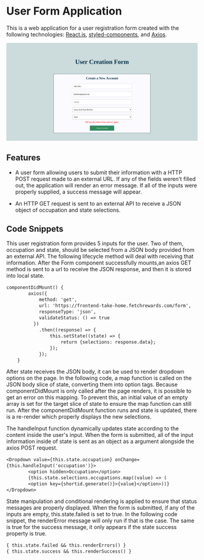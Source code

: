 # User Form Application

This is a web application for a user registration form created with the following technologies: [React.js](https://reactjs.org/docs/getting-started.html), [styled-components](https://styled-components.com/docs/basics), and [Axios](https://axios-http.com/docs/intro).

![alt text](https://github.com/briannguyen4/user_form/blob/main/public/image.png)

## Features

* A user form allowing users to submit their information with a HTTP POST request made to an external URL. If any of the fields weren't filled out, the application will render an error message. If all of the inputs were properly supplied, a success message will appear.

* An HTTP GET request is sent to an external API to receive a JSON object of occupation and state selections.


## Code Snippets

This user registration form provides 5 inputs for the user. Two of them, occupation and state, should be selected from a JSON body provided from an external API. The following lifecycle method will deal with receiving that information. After the Form component successfully mounts,an axios GET method is sent to a url to receive the JSON response, and then it is stored into local state.

```
componentDidMount() {
        axios({
            method: 'get',
            url: 'https://frontend-take-home.fetchrewards.com/form',
            responseType: 'json',
            validateStatus: () => true
          })
            .then((response) => {
                this.setState((state) => {
                    return {selections: response.data};
                });
            });
    }
```
After state receives the JSON body, it can be used to render dropdown options on the page. In the following code, a map function is called on the JSON body slice of state, converting them into option tags. Because componentDidMount is only called after the page renders, it is possible to get an error on this mapping. To prevent this, an initial value of an empty array is set for the target slice of state to ensure the map function can still run. After the componentDidMount function runs and state is updated, there is a re-render which properly displays the new selections. 

The handleInput function dynamically updates state according to the content inside the user's input. When the form is submitted, all of the input information inside of state is sent as an object as a argument alongside the axios POST request.

```
<Dropdown value={this.state.occupation} onChange={this.handleInput('occupation')}>
        <option hidden>Occupation</option>
        {this.state.selections.occupations.map((value) => (
        <option key={shortid.generate()}>{value}</option>))}
</Dropdown>
```

State manipulation and conditional rendering is applied to ensure that status messages are properly displayed. When the form is submitted, if any of the inputs are empty, this.state.failed is set to true. In the following code snippet, the renderError message will only run if that is the case. The same is true for the success message, it only appears if the state success property is true.

```
{ this.state.failed && this.renderErrors() }
{ this.state.success && this.renderSuccess() }
```

